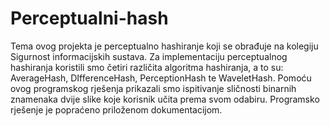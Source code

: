# Perceptualni-hash
Tema ovog projekta je perceptualno hashiranje koji se obrađuje na kolegiju Sigurnost informacijskih sustava. Za implementaciju perceptualnog hashiranja koristili smo četiri različita algoritma hashiranja, a to su: AverageHash, DIfferenceHash, PerceptionHash te WaveletHash. Pomoću ovog programskog rješenja prikazali smo ispitivanje sličnosti binarnih znamenaka dvije slike koje korisnik učita prema svom odabiru. Programsko rješenje je popraćeno priloženom dokumentacijom.
